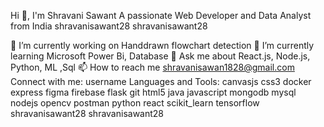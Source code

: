 Hi 👋, I'm Shravani Sawant
A passionate Web Developer and Data Analyst from India
shravanisawant28
shravanisawant28

🔭 I’m currently working on Handdrawn flowchart detection
🌱 I’m currently learning Microsoft Power Bi, Database
💬 Ask me about React.js, Node.js, Python, ML ,Sql
📫 How to reach me shravanisawan1828@gmail.com
Connect with me:
username
Languages and Tools:
canvasjs
css3
docker
express
figma
firebase
flask
git
html5
java
javascript
mongodb
mysql
nodejs
opencv
postman
python
react
scikit_learn
tensorflow
shravanisawant28
shravanisawant28

